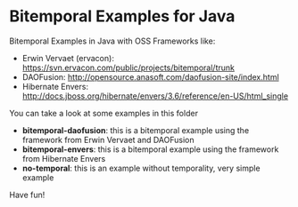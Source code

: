 Bitemporal Examples for Java
============================

Bitemporal Examples in Java with OSS Frameworks like:

* Erwin Vervaet (ervacon): https://svn.ervacon.com/public/projects/bitemporal/trunk
* DAOFusion: http://opensource.anasoft.com/daofusion-site/index.html
* Hibernate Envers: http://docs.jboss.org/hibernate/envers/3.6/reference/en-US/html_single
 
You can take a look at some examples in this folder

* **bitemporal-daofusion**: this is a bitemporal example using the framework from Erwin Vervaet and DAOFusion
* **bitemporal-envers**: this is a bitemporal example using the framework from Hibernate Envers
* **no-temporal**: this is an example without temporality, very simple example


Have fun! 
